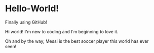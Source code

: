 # Hello-World!
Finally using GitHub!

Hi world! I'm new to coding and I'm beginning to love it.

Oh and by the way, Messi is the best soccer player this world has ever seen!
